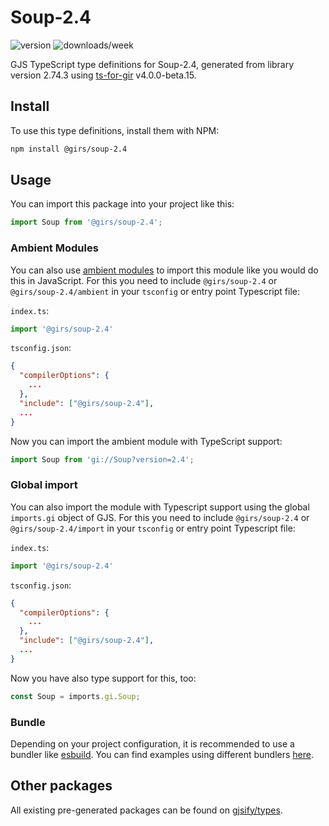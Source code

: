 
# Soup-2.4

![version](https://img.shields.io/npm/v/@girs/soup-2.4)
![downloads/week](https://img.shields.io/npm/dw/@girs/soup-2.4)


GJS TypeScript type definitions for Soup-2.4, generated from library version 2.74.3 using [ts-for-gir](https://github.com/gjsify/ts-for-gir) v4.0.0-beta.15.


## Install

To use this type definitions, install them with NPM:
```bash
npm install @girs/soup-2.4
```

## Usage

You can import this package into your project like this:
```ts
import Soup from '@girs/soup-2.4';
```

### Ambient Modules

You can also use [ambient modules](https://github.com/gjsify/ts-for-gir/tree/main/packages/cli#ambient-modules) to import this module like you would do this in JavaScript.
For this you need to include `@girs/soup-2.4` or `@girs/soup-2.4/ambient` in your `tsconfig` or entry point Typescript file:

`index.ts`:
```ts
import '@girs/soup-2.4'
```

`tsconfig.json`:
```json
{
  "compilerOptions": {
    ...
  },
  "include": ["@girs/soup-2.4"],
  ...
}
```

Now you can import the ambient module with TypeScript support: 

```ts
import Soup from 'gi://Soup?version=2.4';
```

### Global import

You can also import the module with Typescript support using the global `imports.gi` object of GJS.
For this you need to include `@girs/soup-2.4` or `@girs/soup-2.4/import` in your `tsconfig` or entry point Typescript file:

`index.ts`:
```ts
import '@girs/soup-2.4'
```

`tsconfig.json`:
```json
{
  "compilerOptions": {
    ...
  },
  "include": ["@girs/soup-2.4"],
  ...
}
```

Now you have also type support for this, too:

```ts
const Soup = imports.gi.Soup;
```

### Bundle

Depending on your project configuration, it is recommended to use a bundler like [esbuild](https://esbuild.github.io/). You can find examples using different bundlers [here](https://github.com/gjsify/ts-for-gir/tree/main/examples).

## Other packages

All existing pre-generated packages can be found on [gjsify/types](https://github.com/gjsify/types).

